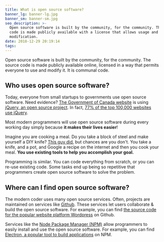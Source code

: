 ```yaml
---
title: What is open source software?
banner_lg: banner-lg.jpg
banner_sm: banner-sm.jpg
seo_description: >-
  Open source software is built by the community, for the community. The source
  code is made publicly available with a license that allows usage and
  modification.
date: 2018-12-29 20:19:14
tags:
---
```



Open source software is built by the community, for the community.  The source code is made publicly available online, licensed in a way that permits everyone to use and modify it.  It is communal code.

## Who uses open source software?

Today, everyone from small startups to governments use open source software.  Need evidence? [The Government of Canada website](https://www.canada.ca/en.html) is using [jQuery, an open source project](https://github.com/jquery/jquery).  In fact, [77% of the top 100,000 websites use jQuery](https://trends.builtwith.com/javascript/jQuery).

Most modern programmers will use open source software during every working day simply because **it makes their lives easier**!

Imagine you are cooking a meal.  Do you take a block of steel and make yourself a DIY knife?  [This guy did](https://extremehowto.com/how-to-make-a-knife/), but chances are you don't.  You take a knife, and a pot, and Google a recipe on the internet and then you cook your meal.  **You use existing tools to help you accomplish your goal.**

Programming is similar.  You can code everything from scratch, or you can re-use existing code.  Some tasks end up being so repetitive that programmers create open source software to solve the problem.

## Where can I find open source software?

The modern coder uses many open source services.  Often, projects are maintained on services like [Github](https://github.com/).  These services let users collaborate & build the open source software.  For example, you can find [the source code for the popular website platform Wordpress](https://github.com/WordPress/WordPress) on Github.

Services like the [Node Package Manager (NPM)](https://www.npmjs.com/) allow programmers to easily install and use the open source software.  For example, you can find [Electron, a popular tool to build applications](https://www.npmjs.com/package/electron) on NPM.